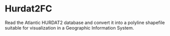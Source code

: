 # Hurdat2FC
Read the Atlantic HURDAT2 database and convert it into a polyline shapefile suitable for visualization in a Geographic Information System.
